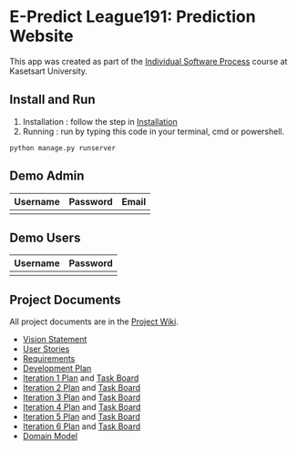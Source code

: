 # E-Predict League191: Prediction Website


This app was created as part of the [Individual Software Process](
https://cpske.github.io/ISP) course at Kasetsart University.

## Install and Run

1. Installation : follow the step in [Installation]() 
2. Running : run by typing this code in your terminal, cmd or powershell.
```
python manage.py runserver
```

## Demo Admin
| Username  | Password        | Email |
|-----------|-----------------|-------|
|           |                 |       |

## Demo Users
| Username  | Password        |
|-----------|-----------------|
|           |                 |

## Project Documents

All project documents are in the [Project Wiki](../../wiki/Home).

- [Vision Statement](../../wiki/Vision%20Statement)
- [User Stories](../../wiki/User%20Stories)
- [Requirements](../../wiki/Requirements)
- [Development Plan](../../wiki/Development-Plan)
- [Iteration 1 Plan](../../wiki/Iteration-1-Plan) and [Task Board](https://github.com/users/TAGCH/projects/4/views/2)
- [Iteration 2 Plan](../../wiki/Iteration-2-Plan) and [Task Board](https://github.com/users/TAGCH/projects/4/views/3)
- [Iteration 3 Plan](../../wiki/Iteration-3-Plan) and [Task Board](https://github.com/users/TAGCH/projects/4/views/4)
- [Iteration 4 Plan](../../wiki/Iteration-4-Plan) and [Task Board](https://github.com/users/TAGCH/projects/4/views/5)
- [Iteration 5 Plan](../../wiki/Iteration-5-Plan) and [Task Board](https://github.com/users/TAGCH/projects/4/views/6)
- [Iteration 6 Plan](../../wiki/Iteration-6-Plan) and [Task Board](https://github.com/users/TAGCH/projects/4/views/7)
- [Domain Model](../../wiki/Domain%20Model)